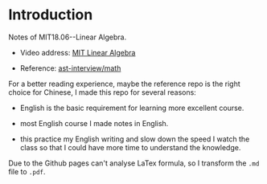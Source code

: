 # Introduction

Notes of MIT18.06--Linear Algebra.

- Video address: [MIT Linear Algebra](https://www.bilibili.com/video/BV1bb411H7JN?p=1)

- Reference: [ast-interview/math](https://github.com/ast-interview/math)



For a better reading experience, maybe the reference repo is the right choice for Chinese, I made this repo for several reasons:

- English is the basic requirement for learning more excellent course.

- most English course I made notes in English.

- this practice my English writing and slow down the speed I watch the class so that I could have more time to understand the knowledge.

Due to the Github pages can't analyse LaTex formula, so I transform the `.md` file to `.pdf`.

